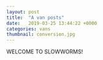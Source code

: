 ```yaml
---
layout: post
title:  "A van posts"
date:   2019-03-25 13:44:22 +0000
categories: vans
thumbnail: conversion.jpg
---
```

WELCOME TO SLOWWORMS!
